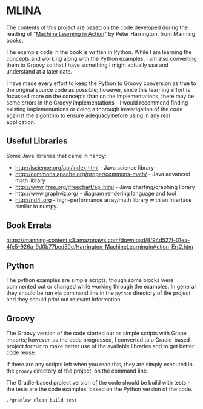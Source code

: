 # MLINA 

The contents of this project are based on the code developed during the reading of 
"[Machine Learning in Action](https://www.manning.com/books/machine-learning-in-action)" by Peter Harrington, from Manning books.

The example code in the book is written in Python. While I am learning the concepts and working along with the Python examples, I am also converting them to 
Groovy so that I have something I might actually use and understand at a later date.

I have made every effort to keep the Python to Groovy conversion as true to the original source code
as possible; however, since this learning effort is focussed more on the concepts than on the implementations, 
there may be some errors in the Groovy implementations - I would recommend finding existing implementations
or doing a thorough investigation of the code against the algorithm to ensure adequacy before using in
any real application.

## Useful Libraries

Some Java libraries that came in handy:

* http://jscience.org/api/index.html - Java science library
* http://commons.apache.org/proper/commons-math/ - Java advanced math library
* http://www.jfree.org/jfreechart/api.html - Java charting/graphing library
* http://www.graphviz.org/ - diagram rendering language and tool
* http://nd4j.org - high-performance array/math library with an interface similar to numpy.

## Book Errata

https://manning-content.s3.amazonaws.com/download/8/94d527f-01ea-4fe5-926a-9d0b77bed50e/Harrington_MachineLearninginAction_Err2.htm

## Python

The python examples are simple scripts, though some blocks were commented out or changed while working through the examples. In general they should be run via command line
in the `python` directory of the project and they should print out relevant information.

## Groovy

The Groovy version of the code started out as simple scripts with Grape imports; however, as the code progressed, I converted to a Gradle-based project format to make better use 
of the available libraries and to get better code reuse.
 
If there are any scripts left when you read this, they are simply executed in the `groovy` directory of the project, on the command line.

The Gradle-based project version of the code should be build with tests - the tests are the code examples, based on the Python version of the code.

    ./gradlew clean build test
    

